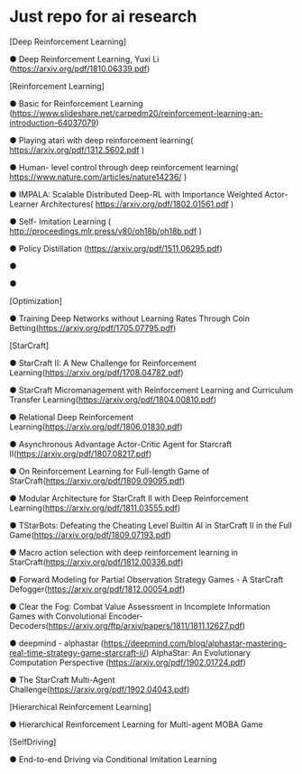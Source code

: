 # Just repo for ai research
[Deep Reinforcement Learning]

● Deep Reinforcement Learning, Yuxi Li (https://arxiv.org/pdf/1810.06339.pdf)


[Reinforcement Learning]

● Basic for Reinforcement Learning (https://www.slideshare.net/carpedm20/reinforcement-learning-an-introduction-64037079)

● Playing atari with deep reinforcement learning( https://arxiv.org/pdf/1312.5602.pdf )

● Human- level control through deep reinforcement learning( https://www.nature.com/articles/nature14236/ )

● IMPALA: Scalable Distributed Deep-RL with Importance Weighted Actor-Learner Architectures( https://arxiv.org/pdf/1802.01561.pdf )

● Self- Imitation Learning ( http://proceedings.mlr.press/v80/oh18b/oh18b.pdf )

● Policy Distillation (https://arxiv.org/pdf/1511.06295.pdf)

● 

● 


[Optimization]

● Training Deep Networks without Learning Rates Through Coin Betting(https://arxiv.org/pdf/1705.07795.pdf)



[StarCraft]

● StarCraft II: A New Challenge for Reinforcement Learning(https://arxiv.org/pdf/1708.04782.pdf)

● StarCraft Micromanagement with Reinforcement Learning and Curriculum Transfer Learning(https://arxiv.org/pdf/1804.00810.pdf)

● Relational Deep Reinforcement Learning(https://arxiv.org/pdf/1806.01830.pdf)

● Asynchronous Advantage Actor-Critic Agent for Starcraft II(https://arxiv.org/pdf/1807.08217.pdf)

● On Reinforcement Learning for Full-length Game of StarCraft(https://arxiv.org/pdf/1809.09095.pdf)

● Modular Architecture for StarCraft II with Deep Reinforcement Learning(https://arxiv.org/pdf/1811.03555.pdf)

● TStarBots: Defeating the Cheating Level Builtin AI in StarCraft II in the Full Game(https://arxiv.org/pdf/1809.07193.pdf)

● Macro action selection with deep reinforcement learning in StarCraft(https://arxiv.org/pdf/1812.00336.pdf)

● Forward Modeling for Partial Observation Strategy Games - A StarCraft Defogger(https://arxiv.org/pdf/1812.00054.pdf)

● Clear the Fog: Combat Value Assessment in Incomplete Information Games with Convolutional Encoder-Decoders(https://arxiv.org/ftp/arxiv/papers/1811/1811.12627.pdf)

● deepmind - alphastar (https://deepmind.com/blog/alphastar-mastering-real-time-strategy-game-starcraft-ii/)
             AlphaStar: An Evolutionary Computation Perspective (https://arxiv.org/pdf/1902.01724.pdf)

● The StarCraft Multi-Agent Challenge(https://arxiv.org/pdf/1902.04043.pdf)



[Hierarchical Reinforcement Learning]

● Hierarchical Reinforcement Learning for Multi-agent MOBA Game




[SelfDriving]

● End-to-end Driving via Conditional Imitation Learning
